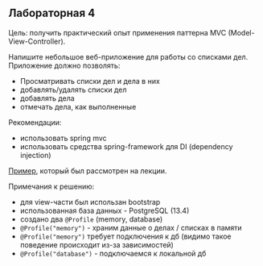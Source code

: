 ## Лабораторная 4

Цель: получить практический опыт применения паттерна MVC (Model-View-Controller).

Напишите небольшое веб-приложение для работы со списками дел. Приложение должно позволять:

* Просматривать списки дел и дела в них
* добавлять/удалять списки дел
* добавлять дела
* отмечать дела, как выполненные

Рекомендации:

* использовать spring mvc
* использовать средства spring-framework для DI (dependency injection)

[Пример](https://github.com/akirakozov/software-design/tree/master/java/mvc), который был рассмотрен на лекции.

Примечания к решению:
* для view-части был использан bootstrap
* использованная база данных - PostgreSQL (13.4)
* создано два `@Profile` (memory, database)
* `@Profile("memory")` - храним данные о делах / списках в памяти
* `@Profile("memory")` требует подключения к дб (видимо такое поведение происходит из-за зависимостей)
* `@Profile("database")` - подключаемся к локальной дб